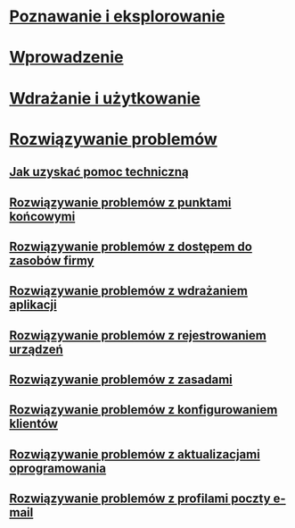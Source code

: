 # [Poznawanie i eksplorowanie](/intune/understand-explore/introduction-to-microsoft-intune)
# [Wprowadzenie](/intune/get-started/what-to-know-before-you-start-microsoft-intune)
<!-- # [Plan and Design](/intune/plan-design/ways-to-do-enterprise-mobility) -->
# [Wdrażanie i użytkowanie](/intune/deploy-use/overview-of-device-and-app-lifecycles-in-microsoft-intune)

# [Rozwiązywanie problemów](how-to-get-support-for-microsoft-intune.md)
## [Jak uzyskać pomoc techniczną](how-to-get-support-for-microsoft-intune.md)
## [Rozwiązywanie problemów z punktami końcowymi](Troubleshoot-Endpoint-Protection-in-microsoft-intune.md)
## [Rozwiązywanie problemów z dostępem do zasobów firmy](Troubleshoot-company-resource-access-problems-with-microsoft-intune.md)
## [Rozwiązywanie problemów z wdrażaniem aplikacji](Troubleshoot-app-deployment-problems-in-microsoft-intune.md)
## [Rozwiązywanie problemów z rejestrowaniem urządzeń](troubleshoot-device-enrollment-in-intune.md)
## [Rozwiązywanie problemów z zasadami](Troubleshoot-policies-in-microsoft-intune.md)
## [Rozwiązywanie problemów z konfigurowaniem klientów](Troubleshoot-client-setup-in-microsoft-intune.md)
## [Rozwiązywanie problemów z aktualizacjami oprogramowania](Troubleshoot-software-updates-in-microsoft-intune.md)
## [Rozwiązywanie problemów z profilami poczty e-mail](Troubleshoot-email-profiles-in-microsoft-intune.md)


<!--HONumber=May16_HO1-->



